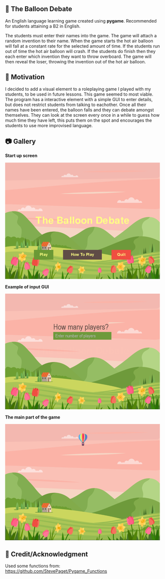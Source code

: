 ## :balloon: The Balloon Debate 

An English language learning game created using **pygame**. 
Recommended for students attaining a B2 in English. 

The students must enter their names into the game. The game will attach a random invention to their name. 
When the game starts the hot air balloon will fall at a constant rate for the selected amount of time.
If the students run out of time the hot air balloon will crash. 
If the students do finish then they each enter which invention they want to throw overboard. 
The game will then reveal the loser, throwing the invention out of the hot air balloon.  


## :beginner: Motivation

I decided to add a visual element to a roleplaying game I played with my students, to be used in future lessons. This game seemed to most viable. 
The program has a interactive element with a simple GUI to enter details, but does not restrict students from talking to eachother. 
Once all their names have been entered, the balloon falls and they can debate amongst themselves. They can look at the screen every once in a while 
to guess how much time they have left, this puts them on the spot and encourages the students to use more improvised language. 

##  :camera: Gallery

**Start up screen**

![](screenshots/startmenu.PNG)




**Example of input GUI**

![](screenshots/players_enter.PNG)




**The main part of the game**

![](screenshots/balloon_fall.PNG)

## :star2: Credit/Acknowledgment
 
Used some functions from: https://github.com/StevePaget/Pygame_Functions
